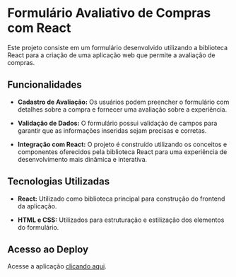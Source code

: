 # Formulário Avaliativo de Compras com React

Este projeto consiste em um formulário desenvolvido utilizando a biblioteca React para a criação de uma aplicação web que permite a avaliação de compras.

## Funcionalidades

- **Cadastro de Avaliação:** Os usuários podem preencher o formulário com detalhes sobre a compra e fornecer uma avaliação sobre a experiência.

- **Validação de Dados:** O formulário possui validação de campos para garantir que as informações inseridas sejam precisas e corretas.

- **Integração com React:** O projeto é construído utilizando os conceitos e componentes oferecidos pela biblioteca React para uma experiência de desenvolvimento mais dinâmica e interativa.

## Tecnologias Utilizadas

- **React:** Utilizado como biblioteca principal para construção do frontend da aplicação.

- **HTML e CSS:** Utilizados para estruturação e estilização dos elementos do formulário.

## Acesso ao Deploy

Acesse a aplicação [clicando aqui](https://guilherme-andriel.github.io/MultistepForm/).

